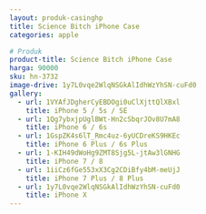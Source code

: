 ```yaml
---
layout: produk-casinghp
title: Science Bitch iPhone Case
categories: apple

# Produk
product-title: Science Bitch iPhone Case
harga: 90000
sku: hn-3732
image-drive: 1y7L0vqe2WlqNSGkAlIdhWzYhSN-cuFd0
gallery:
  - url: 1VYAfJDgherCyEBDOgi0uClXjttQlXBxl
    title: iPhone 5 / 5s / SE
  - url: 1Qg7ybxjpUglBWt-Hn2cSbqrJOv8U7mA8
    title: iPhone 6 / 6s
  - url: 1GspZK4s6lT_Rmc4uz-6yUCDreKS9HKEc
    title: iPhone 6 Plus / 6s Plus
  - url: 1-KIH49dWoHg9ZMT8Sjg5L-jtAw3lGNHG
    title: iPhone 7 / 8
  - url: 1iiCz6fGe553xX3Cg2CDiBfy4bM-meUjJ
    title: iPhone 7 Plus / 8 Plus
  - url: 1y7L0vqe2WlqNSGkAlIdhWzYhSN-cuFd0
    title: iPhone X
---
```

